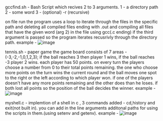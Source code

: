 gccfind.sh - Bash Script which recives 2 to 3 arguments.
1 - a directory path
2 - some word
3 - (optional) -r (recursive)

on file run the program uses a loop to iterate through the files in the specific path and deleting all compiled files ending with .out and compiling all files
that have the given word (arg 2) in the file using gcc(.c ending)
if the third argument is passed so the program iterates recusrivly through the directory path.
example - 
![image](https://user-images.githubusercontent.com/92650578/165935229-11b86ee8-9892-4d8b-ae61-811639b6e187.png)

tennis.sh - paper game 
the game board consists of 7 areas - (-3,-2,-1,0,1,2,3);
if the ball reaches 3 then player 1 wins, if the ball reaches -3 player 2 wins.
each player has 50 points.
on every turn the players choose a number from 0 to their total points remaining.
the one who choose more points on the turn wins the current round and the ball moves one spot to the right or the left according to which player won.
if one of the players doesn't have any more points remaining and the other does than he loses.
if both lost all points so the position of the ball decides the winner.
example - 
![image](https://user-images.githubusercontent.com/92650578/165935146-20babbb0-a3ef-47ad-a43b-5810c2018b19.png)

myshell.c - implemtion of a shell in c , 3 commands added - cd,history and exit(not built in).
you can add in the line arguments additonal paths for using the scripts in them.(using setenv and getenv).
example - 
![image](https://user-images.githubusercontent.com/92650578/165935278-baaea4c7-3d2a-4f82-9cd1-0f751ab2053a.png)
